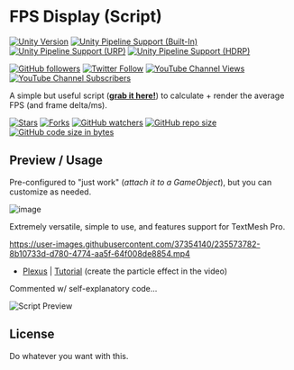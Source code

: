 # FPS Display (Script)

[![Unity Version](https://img.shields.io/badge/Unity-Any_Version_|_All_Pipelines-blueviolet?logo=unity)](https://unity3d.com/get-unity/download)
[![Unity Pipeline Support (Built-In)](https://img.shields.io/badge/BiRP_✔️-darkgreen?logo=unity)](https://unity3d.com/get-unity/download)
[![Unity Pipeline Support (URP)](https://img.shields.io/badge/URP_✔️-blue?logo=unity)](https://unity3d.com/get-unity/download)
[![Unity Pipeline Support (HDRP)](https://img.shields.io/badge/HDRP_✔️-darkred?logo=unity)](https://unity3d.com/get-unity/download)

[![GitHub followers](https://img.shields.io/github/followers/MirzaBeig?style=social)](https://github.com/MirzaBeig?tab=followers)
[![Twitter Follow](https://img.shields.io/twitter/follow/TheMirzaBeig?style=social)](http://twitter.com/intent/user?screen_name=TheMirzaBeig)
[![YouTube Channel Views](https://img.shields.io/youtube/channel/views/UC5c5JgFyiFXKXCVRh2DsRJg?style=social)](https://www.youtube.com/MirzaBeig)
[![YouTube Channel Subscribers](https://img.shields.io/youtube/channel/subscribers/UC5c5JgFyiFXKXCVRh2DsRJg?style=social)](https://www.youtube.com/MirzaBeig)

A simple but useful script ([**grab it here!**](https://github.com/MirzaBeig/FPS-Display/blob/main/FPSDisplay.cs)) to calculate + render the average FPS (and frame delta/ms).

[![Stars](https://img.shields.io/github/stars/MirzaBeig/FPS-Display?style=for-the-badge)](../../stargazers)
[![Forks](https://img.shields.io/github/forks/MirzaBeig/FPS-Display?style=for-the-badge)](../../forks)
[![GitHub watchers](https://img.shields.io/github/watchers/MirzaBeig/FPS-Display?style=for-the-badge)](../../watchers)
[![GitHub repo size](https://img.shields.io/github/repo-size/MirzaBeig/FPS-Display?style=for-the-badge)](../../)
[![GitHub code size in bytes](https://img.shields.io/github/languages/code-size/MirzaBeig/FPS-Display?style=for-the-badge)](../../)

## Preview / Usage

Pre-configured to "just work" (*attach it to a GameObject*), but you can customize as needed.

![image](https://user-images.githubusercontent.com/37354140/235569138-9cb74cc6-b92e-4e2e-83f0-4a0910e0b9e7.png)

Extremely versatile, simple to use, and features support for TextMesh Pro.

https://user-images.githubusercontent.com/37354140/235573782-8b10733d-d780-4774-aa5f-64f008de8854.mp4

- [Plexus](https://assetstore.unity.com/packages/tools/particles-effects/particle-plexus-102931) | [Tutorial](https://youtu.be/ruNPkuYT1Ck) (create the particle effect in the video)

Commented w/ self-explanatory code...

![Script Preview](https://user-images.githubusercontent.com/37354140/235568812-8b0d19f3-3fa0-41ba-b149-4fd9b4ff7d00.png)

## License

Do whatever you want with this.
